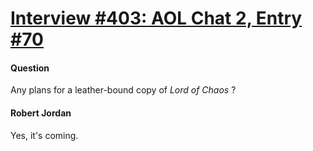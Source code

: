 # [Interview #403: AOL Chat 2, Entry #70](https://www.theoryland.com/intvmain.php?i=403#70)

#### Question

Any plans for a leather-bound copy of
*Lord of Chaos*
?

#### Robert Jordan

Yes, it's coming.

